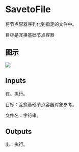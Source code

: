 # SavetoFile

将节点容器序列化到指定的文件中。

目标是互换基础节点容器

## 图示

![]($-20221218-19355687.png)

## Inputs

在。执行。

目标：互换基础节点容器对象参考。

文件名：字符串。  

## Outputs

出：执行。
